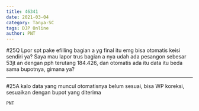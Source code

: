 ```yaml
---
title: 46341
date: 2021-03-04
category: Tanya-SC
tags: DJP Online
author: PNT
---
```


#25Q Lpor spt pake efilling bagian a yg final itu emg bisa otomatis keisi sendiri ya? Saya mau lapor trus bagian a nya udah ada pesangon sebesar 53jt an dengan pph terutang 184.426, dan otomatis ada itu data itu beda sama bupotnya, gimana ya?

---

#25A kalo data yang muncul otomatisnya belum sesuai, bisa WP koreksi, sesuaikan dengan bupot yang diterima

`PNT`
